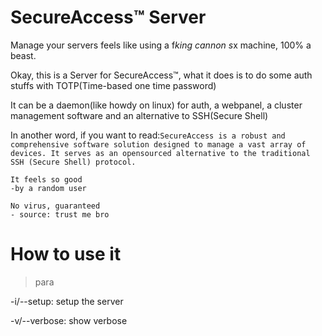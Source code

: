 SecureAccess™ Server
===
Manage your servers feels like using a f*king cannon s*x machine, 100% a beast.

Okay, this is a Server for SecureAccess™, what it does is to do some auth stuffs with TOTP(Time-based one time password)

It can be a daemon(like howdy on linux) for auth, a webpanel, a cluster management software and an alternative to SSH(Secure Shell)

In another word, if you want to read:```SecureAccess is a robust and comprehensive software solution designed to manage a vast array of devices. It serves as an opensourced alternative to the traditional SSH (Secure Shell) protocol.```

```
It feels so good
-by a random user
```

```
No virus, guaranteed
- source: trust me bro
```

# How to use it

> para

-i/--setup: setup the server

-v/--verbose: show verbose